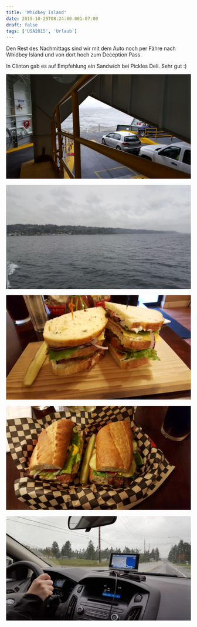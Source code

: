 ```yaml
---
title: 'Whidbey Island'
date: 2015-10-29T08:24:00.001-07:00
draft: false
tags: ['USA2015', 'Urlaub']
---
```


Den Rest des Nachmittags sind wir mit dem Auto noch per Fähre nach Whidbey Island und von dort hoch zum Deception Pass.  
  
In Clinton gab es auf Empfehlung ein Sandwich bei Pickles Deli. Sehr gut :)  
  
![](/urlaub11to15-images/15/1446132182072.jpg)  
  
![](/urlaub11to15-images/15/1446132194643.jpg)  
  
![](/urlaub11to15-images/15/1446132205402.jpg)  
  
![](/urlaub11to15-images/15/1446132211832.jpg)  
  
![](/urlaub11to15-images/15/1446132225072.jpg)